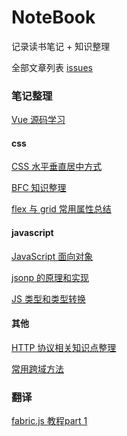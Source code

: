 # NoteBook

记录读书笔记 + 知识整理

全部文章列表 [issues](https://github.com/theydy/NoteBook/issues)

### 笔记整理

[Vue 源码学习](https://github.com/theydy/notebook/issues?q=is%3Aopen+is%3Aissue+label%3AVue)

#### css

[CSS 水平垂直居中方式](https://github.com/theydy/NoteBook/issues/5)

[BFC 知识整理](https://github.com/theydy/NoteBook/issues/6)

[flex 与 grid 常用属性总结](https://github.com/theydy/NoteBook/issues/7)

#### javascript

[JavaScript 面向对象](https://github.com/theydy/NoteBook/issues/4)

[jsonp 的原理和实现](https://github.com/theydy/NoteBook/issues/8)

[JS 类型和类型转换](https://github.com/theydy/NoteBook/issues/11)

#### 其他

[HTTP 协议相关知识点整理](https://github.com/theydy/NoteBook/issues/3)

[常用跨域方法](https://github.com/theydy/NoteBook/issues/9)

### 翻译

[fabric.js 教程part 1](https://github.com/theydy/NoteBook/issues/2)
